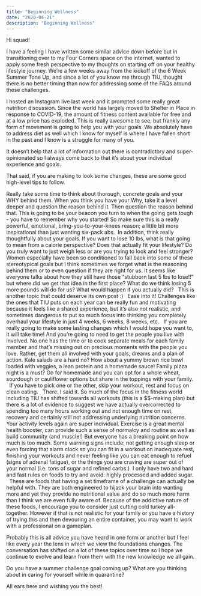 ```yaml
---
title: "Beginning Wellness"
date: "2020-04-21"
description: "Beginning Wellness"
---
```


Hi squad!

I have a feeling I have written some similar advice down before but in transitioning over to my Four Corners space on the internet, wanted to apply some fresh perspective to my thoughts on starting off on your healthy lifestyle journey. We’re a few weeks away from the kickoff of the 6 Week Summer Tone Up, and since a lot of you know me through TIU, thought there is no better timing than now for addressing some of the FAQs around these challenges.

I hosted an Instagram live last week and it prompted some really great nutrition discussion. Since the world has largely moved to Shelter in Place in response to COVID-19, the amount of fitness content available for free and at a low price has exploded. This is really awesome to see, but frankly any form of movement is going to help you with your goals. We absolutely have to address diet as well which I know for myself is where I have fallen short in the past and I know is a struggle for many of you.

It doesn’t help that a lot of information out there is contradictory and super-opinionated so I always come back to that it’s about your individual experience and goals. 

That said, if you are making to look some changes, these are some good high-level tips to follow. 

Really take some time to think about thorough, concrete goals and your WHY behind them. When you think you have your Why, take it a level deeper and question the reason behind it. Then question the reason behind that. This is going to be your beacon you turn to when the going gets tough - you have to remember why you started! So make sure this is a really powerful, emotional, bring-you-to-your-knees reason; a little bit more inspirational than just wanting six-pack abs.  In addition, think really thoughtfully about your goals. If you want to lose 10 lbs, what is that going to mean from a calorie perspective? Does that actually fit your lifestyle? Do you truly want to just weigh less or are you trying to look and feel stronger? Women especially have been so conditioned to fall back into some of these stereotypical goals but I think sometimes we forget what is the reasoning behind them or to even question if they are right for us. It seems like everyone talks about how they still have those “stubborn last 5 lbs to lose!!” but where did we get that idea in the first place? What do we think losing 5 more pounds will do for us? What would happen if you actually did?   This is another topic that could deserve its own post :)  
Ease into it! Challenges like the ones that TIU puts on each year can be really fun and motivating because it feels like a shared experience, but it’s also not realistic, and sometimes dangerous to put so much focus into thinking you completely overhaul your lifestyle in just 4 weeks, 6 weeks, 8 weeks, etc.  
If you are really going to make some lasting changes which I would hope you want to, it will take time! And you’re going to need to get the people you live with involved. No one has the time or to cook separate meals for each family member and that’s missing out on precious moments with the people you love. Rather, get them all involved with your goals, dreams and a plan of action. Kale salads are a hard no? How about a yummy brown rice bowl loaded with veggies, a lean protein and a homemade sauce! Family pizza night is a must? Go for homemade and you can opt for a whole wheat, sourdough or cauliflower options but share in the toppings with your family.  
If you have to pick one or the other, skip your workout, rest and focus on clean eating.   There. I said it. So much of the focus in the fitness world including TIU has shifted towards all workouts (this is a $$-making plan) but there is a lot of evidence to suggest we have actually overcorrected to spending too many hours working out and not enough time on rest, recovery and certainly still not addressing underlying nutrition concerns.  Your activity levels again are super individual. Exercise is a great mental health booster, can provide such a sense of normalcy and routine as well as build community (and muscle!) But everyone has a breaking point on how much is too much. Some warning signs include: not getting enough sleep or even forcing that alarm clock so you can fit in a workout on inadequate rest, finishing your workouts and never feeling like you can eat enough to refuel (signs of adrenal fatigue), or the things you are craving are super out of your normal (i.e. tons of sugar and refined carbs.) 
I only have two and hard and fast rules on foods to try and avoid: highly processed and added sugar.   These are foods that having a set timeframe of a challenge can actually be helpful with. They are both engineered to hijack your brain into wanting more and yet they provide no nutritional value and do so much more harm than I think we are even fully aware of. Because of the addictive nature of these foods, I encourage you to consider just cutting cold turkey all-together. However if that is not realistic for your family or you have a history of trying this and then devouring an entire container, you may want to work with a professional on a gameplan. 

Probably this is all advice you have heard in one form or another but I feel like every year the lens in which we view the foundations changes. The conversation has shifted on a lot of these topics over time so I hope we continue to evolve and learn from them with the new knowledge we all gain. 

Do you have a summer challenge goal coming up? What are you thinking about in caring for yourself while in quarantine? 

All ears here and wishing you the best! 
